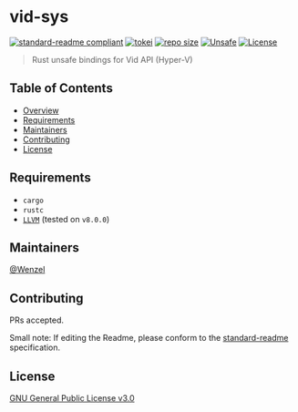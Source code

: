 # vid-sys

[![standard-readme compliant](https://img.shields.io/badge/readme%20style-standard-brightgreen.svg?style=flat-square)](https://github.com/RichardLitt/standard-readme)
[![tokei](https://tokei.rs/b1/github/Wenzel/vid-sys)](https://github.com/Wenzel/vid-sys)
[![repo size](https://img.shields.io/github/repo-size/Wenzel/vid-sys)](https://github.com/Wenzel/vid-sys)
[![Unsafe](https://img.shields.io/badge/unsafe-%E2%9C%94-C901DD.svg)](https://doc.rust-lang.org/book/second-edition/ch19-01-unsafe-rust.html)
[![License](https://img.shields.io/crates/l/vid-sys)](https://github.com/Wenzel/vid-sys)

> Rust unsafe bindings for Vid API (Hyper-V)

## Table of Contents

- [Overview](#overview)
- [Requirements](#requirements)
- [Maintainers](#maintainers)
- [Contributing](#contributing)
- [License](#license)

## Requirements

- `cargo`
- `rustc`
- [`LLVM`](http://releases.llvm.org/) (tested on `v8.0.0`)

## Maintainers

[@Wenzel](https://github.com/Wenzel)

## Contributing

PRs accepted.

Small note: If editing the Readme, please conform to the [standard-readme](https://github.com/RichardLitt/standard-readme) specification.

## License

[GNU General Public License v3.0](https://github.com/Wenzel/pyvmidbg/blob/master/LICENSE)
